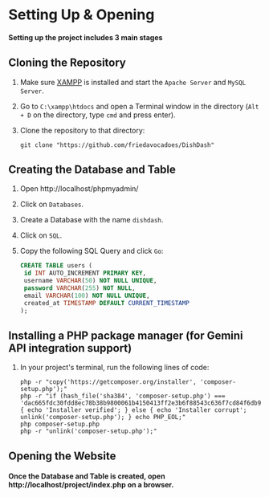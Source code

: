 # Setting Up & Opening
#### Setting up the project includes 3 main stages
## Cloning the Repository
1. Make sure [XAMPP](https://www.apachefriends.org/) is installed and start the `Apache Server` and `MySQL Server`.
2. Go to `C:\xampp\htdocs` and open a Terminal window in the directory (`Alt + D` on the directory, type `cmd` and press enter).
3. Clone the repository to that directory:
   
   ```git
   git clone "https://github.com/friedavocadoes/DishDash"
   ```

## Creating the Database and Table
1. Open http://localhost/phpmyadmin/
2. Click on `Databases`.
3. Create a Database with the name `dishdash`.
4. Click on `SQL`.
5. Copy the following SQL Query and click `Go`:
   
   ```sql
   CREATE TABLE users (
    id INT AUTO_INCREMENT PRIMARY KEY,
    username VARCHAR(50) NOT NULL UNIQUE,
    password VARCHAR(255) NOT NULL,
    email VARCHAR(100) NOT NULL UNIQUE,
    created_at TIMESTAMP DEFAULT CURRENT_TIMESTAMP
   );
   ```

## Installing a PHP package manager (for Gemini API integration support)
1. In your project's terminal, run the following lines of code:
   
   ```Batchfile
   php -r "copy('https://getcomposer.org/installer', 'composer-setup.php');"
   php -r "if (hash_file('sha384', 'composer-setup.php') === 'dac665fdc30fdd8ec78b38b9800061b4150413ff2e3b6f88543c636f7cd84f6db9189d43a81e5503cda447da73c7e5b6') { echo 'Installer verified'; } else { echo 'Installer corrupt'; unlink('composer-setup.php'); } echo PHP_EOL;"
   php composer-setup.php
   php -r "unlink('composer-setup.php');"
   ```

## Opening the Website
#### Once the Database and Table is created, open http://localhost/project/index.php on a browser.
